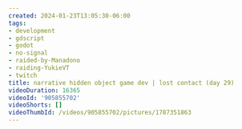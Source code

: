 ```yaml
---
created: 2024-01-23T13:05:30-06:00
tags:
- development
- gdscript
- godot
- no-signal
- raided-by-Manadono
- raiding-YukieVT
- twitch
title: narrative hidden object game dev | lost contact (day 29)
videoDuration: 16365
videoId: '905855702'
videoShorts: []
videoThumbId: /videos/905855702/pictures/1787351863
---
```

